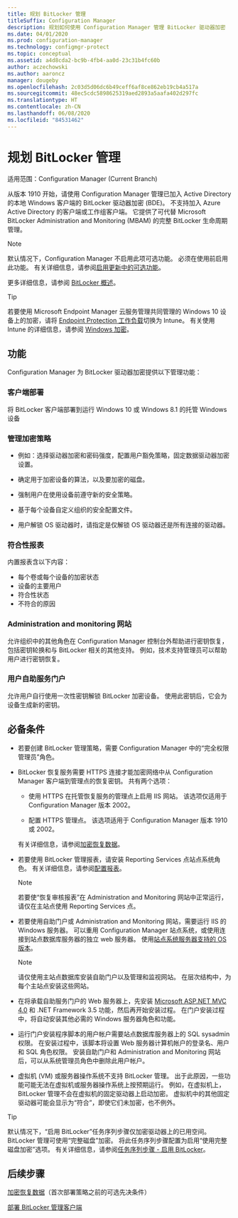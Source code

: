 ```yaml
---
title: 规划 BitLocker 管理
titleSuffix: Configuration Manager
description: 规划如何使用 Configuration Manager 管理 BitLocker 驱动器加密
ms.date: 04/01/2020
ms.prod: configuration-manager
ms.technology: configmgr-protect
ms.topic: conceptual
ms.assetid: a4d8cda2-bc9b-4fb4-aa0d-23c31b4fc60b
author: aczechowski
ms.author: aaroncz
manager: dougeby
ms.openlocfilehash: 2c03d5d06dc6b49ceff6af8ce862eb19cb4a517a
ms.sourcegitcommit: 48ec5cdc5898625319aed2893a5aafa402d297fc
ms.translationtype: HT
ms.contentlocale: zh-CN
ms.lasthandoff: 06/08/2020
ms.locfileid: "84531462"
---
```

# <a name="plan-for-bitlocker-management"></a>规划 BitLocker 管理

适用范围：Configuration Manager (Current Branch)

<!-- 3601034 -->

从版本 1910 开始，请使用 Configuration Manager 管理已加入 Active Directory 的本地 Windows 客户端的 BitLocker 驱动器加密 (BDE)。 不支持加入 Azure Active Directory 的客户端或工作组客户端。 它提供了可代替 Microsoft BitLocker Administration and Monitoring (MBAM) 的完整 BitLocker 生命周期管理。

> [!Note]  
> 默认情况下，Configuration Manager 不启用此项可选功能。 必须在使用前启用此功能。 有关详细信息，请参阅[启用更新中的可选功能](../../core/servers/manage/install-in-console-updates.md#bkmk_options)。  

更多详细信息，请参阅 [BitLocker 概述](https://docs.microsoft.com/windows/security/information-protection/bitlocker/bitlocker-overview)。

> [!TIP]
> 若要使用 Microsoft Endpoint Manager 云服务管理共同管理的 Windows 10 设备上的加密，请将 [Endpoint Protection 工作负载](../../comanage/workloads.md#endpoint-protection)切换为 Intune。 有关使用 Intune 的详细信息，请参阅 [Windows 加密](/intune/protect/endpoint-protection-windows-10#windows-encryption)。

## <a name="features"></a>功能

Configuration Manager 为 BitLocker 驱动器加密提供以下管理功能：

### <a name="client-deployment"></a>客户端部署

将 BitLocker 客户端部署到运行 Windows 10 或 Windows 8.1 的托管 Windows 设备

### <a name="manage-encryption-policies"></a>管理加密策略

- 例如：选择驱动器加密和密码强度，配置用户豁免策略，固定数据驱动器加密设置。

- 确定用于加密设备的算法，以及要加密的磁盘。

- 强制用户在使用设备前遵守新的安全策略。

- 基于每个设备自定义组织的安全配置文件。

- 用户解锁 OS 驱动器时，请指定是仅解锁 OS 驱动器还是所有连接的驱动器。

### <a name="compliance-reports"></a>符合性报表

内置报表含以下内容：

- 每个卷或每个设备的加密状态
- 设备的主要用户
- 符合性状态
- 不符合的原因

### <a name="administration-and-monitoring-website"></a>Administration and monitoring 网站

允许组织中的其他角色在 Configuration Manager 控制台外帮助进行密钥恢复，包括密钥轮换和与 BitLocker 相关的其他支持。 例如，技术支持管理员可以帮助用户进行密钥恢复。

### <a name="user-self-service-portal"></a>用户自助服务门户

允许用户自行使用一次性密钥解锁 BitLocker 加密设备。 使用此密钥后，它会为设备生成新的密钥。

## <a name="prerequisites"></a>必备条件

- 若要创建 BitLocker 管理策略，需要 Configuration Manager 中的“完全权限管理员”角色。

- BitLocker 恢复服务需要 HTTPS 连接才能加密网络中从 Configuration Manager 客户端到管理点的恢复密钥。 共有两个选项：

  - 使用 HTTPS 在托管恢复服务的管理点上启用 IIS 网站。 该选项仅适用于 Configuration Manager 版本 2002。<!-- 5925660 -->

  - 配置 HTTPS 管理点。 该选项适用于 Configuration Manager 版本 1910 或 2002。

  有关详细信息，请参阅[加密恢复数据](../deploy-use/bitlocker/encrypt-recovery-data.md)。

- 若要使用 BitLocker 管理报表，请安装 Reporting Services 点站点系统角色。 有关详细信息，请参阅[配置报表](../../core/servers/manage/configuring-reporting.md)。

    > [!NOTE]
    > 若要使“恢复审核报表”在 Administration and Monitoring 网站中正常运行，请仅在主站点使用 Reporting Services 点。

- 若要使用自助门户或 Administration and Monitoring 网站，需要运行 IIS 的 Windows 服务器。 可以重用 Configuration Manager 站点系统，或使用连接到站点数据库服务器的独立 web 服务器。 使用[站点系统服务器支持的 OS 版本](../../core/plan-design/configs/supported-operating-systems-for-site-system-servers.md)。

    > [!NOTE]
    > 请仅使用主站点数据库安装自助门户以及管理和监视网站。 在层次结构中，为每个主站点安装这些网站。

- 在将承载自助服务门户的 Web 服务器上，先安装 [Microsoft ASP.NET MVC 4.0](https://docs.microsoft.com/aspnet/mvc/mvc4) 和 .NET Framework 3.5 功能，然后再开始安装过程。 在门户安装过程中，将自动安装其他必需的 Windows 服务器角色和功能。

- 运行门户安装程序脚本的用户帐户需要站点数据库服务器上的 SQL sysadmin 权限。 在安装过程中，该脚本将设置 Web 服务器计算机帐户的登录名、用户和 SQL 角色权限。 安装自助门户和 Administration and Monitoring 网站后，可以从系统管理员角色中删除此用户帐户。

- 虚拟机 (VM) 或服务器操作系统不支持 BitLocker 管理。 出于此原因，一些功能可能无法在虚拟机或服务器操作系统上按预期运行。 例如，在虚拟机上，BitLocker 管理不会在虚拟机的固定驱动器上启动加密。 虚拟机中的其他固定驱动器可能会显示为“符合”，即使它们未加密，也不例外。

> [!TIP]
> 默认情况下，“启用 BitLocker”任务序列步骤仅加密驱动器上的已用空间。 BitLocker 管理可使用“完整磁盘”加密。 将此任务序列步骤配置为启用“使用完整磁盘加密”选项。 有关详细信息，请参阅[任务序列步骤 - 启用 BitLocker](../../osd/understand/task-sequence-steps.md#BKMK_EnableBitLocker)。

## <a name="next-steps"></a>后续步骤

[加密恢复数据](../deploy-use/bitlocker/encrypt-recovery-data.md)（首次部署策略之前的可选先决条件）

[部署 BitLocker 管理客户端](../deploy-use/bitlocker/deploy-management-agent.md)
